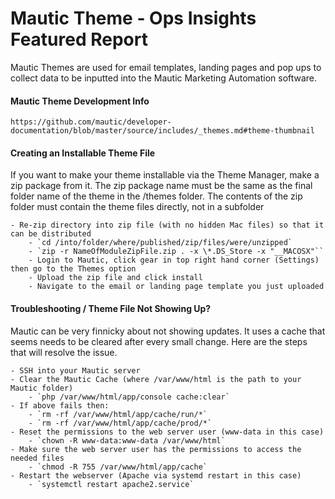 # Mautic Theme - Ops Insights Featured Report

Mautic Themes are used for email templates, landing pages and pop ups to collect data to be inputted into the Mautic Marketing Automation software. 

#### Mautic Theme Development Info

`https://github.com/mautic/developer-documentation/blob/master/source/includes/_themes.md#theme-thumbnail`

#### Creating an Installable Theme File

If you want to make your theme installable via the Theme Manager, make a zip package from it. The zip package name must be the same as the final folder name of the theme in the /themes folder. The contents of the zip folder must contain the theme files directly, not in a subfolder


	- Re-zip directory into zip file (with no hidden Mac files) so that it can be distributed
		- `cd /into/folder/where/published/zip/files/were/unzipped`
		- `zip -r NameOfModuleZipFile.zip . -x \*.DS_Store -x "__MACOSX"``
		- Login to Mautic, click gear in top right hand corner (Settings) then go to the Themes option
		- Upload the zip file and click install
		- Navigate to the email or landing page template you just uploaded
		
#### Troubleshooting / Theme File Not Showing Up?

Mautic can be very finnicky about not showing updates. It uses a cache that seems needs to be cleared after every small change. Here are the steps that will resolve the issue.

	- SSH into your Mautic server
	- Clear the Mautic Cache (where /var/www/html is the path to your Mautic folder)
		- `php /var/www/html/app/console cache:clear`
	- If above fails then:
		- `rm -rf /var/www/html/app/cache/run/*`
		- `rm -rf /var/www/html/app/cache/prod/*`
	- Reset the permissions to the web server user (www-data in this case)
		- `chown -R www-data:www-data /var/www/html`
	- Make sure the web server user has the permissions to access the needed files
		- `chmod -R 755 /var/www/html/app/cache`
	- Restart the webserver (Apache via systemd restart in this case)
		- `systemctl restart apache2.service`
		
